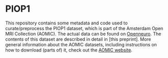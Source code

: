 # PIOP1
This repository contains some metadata and code used to curate/preprocess the PIOP1 dataset, which is part of the Amsterdam Open MRI Collection (AOMIC).
The actual data can be found on [Openneuro](https://openneuro.org/datasets/ds002785).
The contents of this dataset are described in detail in [this preprint].
More general information about the AOMIC datasets, including instructions on how to download (parts of) it, check out the [AOMIC website](https://nilab-uva.github.io/AOMIC.github.io/).
